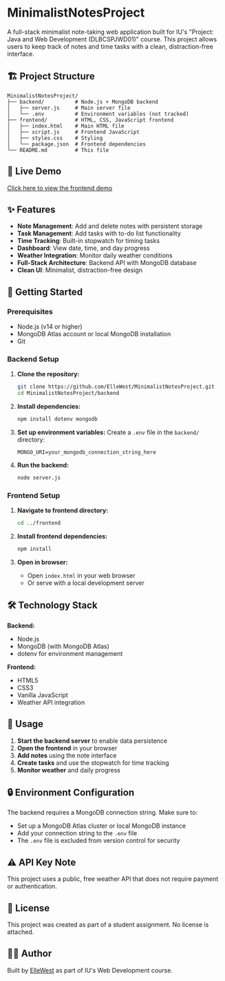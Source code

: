 # MinimalistNotesProject

A full-stack minimalist note-taking web application built for IU's "Project: Java and Web Development (DLBCSPJWD01)" course. This project allows users to keep track of notes and time tasks with a clean, distraction-free interface.

## 🏗️ Project Structure

```
MinimalistNotesProject/
├── backend/          # Node.js + MongoDB backend
│   ├── server.js     # Main server file
│   └── .env          # Environment variables (not tracked)
├── frontend/         # HTML, CSS, JavaScript frontend
│   ├── index.html    # Main HTML file
│   ├── script.js     # Frontend JavaScript
│   ├── styles.css    # Styling
│   └── package.json  # Frontend dependencies
└── README.md         # This file
```

## 🔗 Live Demo

[Click here to view the frontend demo](https://ellewest.github.io/MinimalistNotesProject/)

## ✨ Features

- **Note Management**: Add and delete notes with persistent storage
- **Task Management**: Add tasks with to-do list functionality
- **Time Tracking**: Built-in stopwatch for timing tasks
- **Dashboard**: View date, time, and day progress
- **Weather Integration**: Monitor daily weather conditions
- **Full-Stack Architecture**: Backend API with MongoDB database
- **Clean UI**: Minimalist, distraction-free design

## 🚀 Getting Started

### Prerequisites

- Node.js (v14 or higher)
- MongoDB Atlas account or local MongoDB installation
- Git

### Backend Setup

1. **Clone the repository:**

   ```bash
   git clone https://github.com/ElleWest/MinimalistNotesProject.git
   cd MinimalistNotesProject/backend
   ```

2. **Install dependencies:**

   ```bash
   npm install dotenv mongodb
   ```

3. **Set up environment variables:**
   Create a `.env` file in the `backend/` directory:

   ```
   MONGO_URI=your_mongodb_connection_string_here
   ```

4. **Run the backend:**
   ```bash
   node server.js
   ```

### Frontend Setup

1. **Navigate to frontend directory:**

   ```bash
   cd ../frontend
   ```

2. **Install frontend dependencies:**

   ```bash
   npm install
   ```

3. **Open in browser:**
   - Open `index.html` in your web browser
   - Or serve with a local development server

## 🛠️ Technology Stack

**Backend:**

- Node.js
- MongoDB (with MongoDB Atlas)
- dotenv for environment management

**Frontend:**

- HTML5
- CSS3
- Vanilla JavaScript
- Weather API integration

## 📝 Usage

1. **Start the backend server** to enable data persistence
2. **Open the frontend** in your browser
3. **Add notes** using the note interface
4. **Create tasks** and use the stopwatch for time tracking
5. **Monitor weather** and daily progress

## 🔒 Environment Configuration

The backend requires a MongoDB connection string. Make sure to:

- Set up a MongoDB Atlas cluster or local MongoDB instance
- Add your connection string to the `.env` file
- The `.env` file is excluded from version control for security

## ⚠️ API Key Note

This project uses a public, free weather API that does not require payment or authentication.

## 📄 License

This project was created as part of a student assignment. No license is attached.

## 👩‍💻 Author

Built by [ElleWest](https://github.com/ElleWest) as part of IU's Web Development course.

